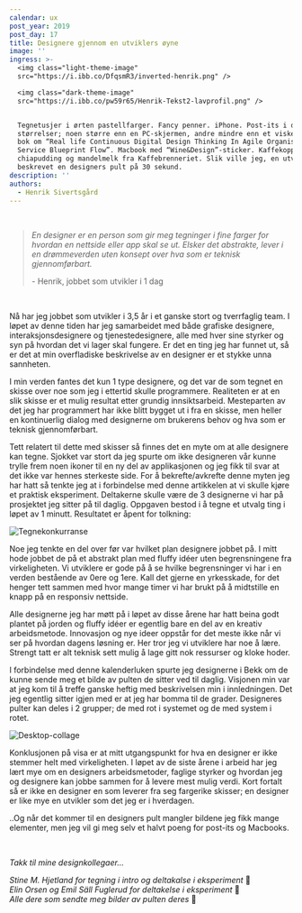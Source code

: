 ```yaml
---
calendar: ux
post_year: 2019
post_day: 17
title: Designere gjennom en utviklers øyne
image: ''
ingress: >-
  <img class="light-theme-image"
  src="https://i.ibb.co/DfqsmR3/inverted-henrik.png" />

  <img class="dark-theme-image"
  src="https://i.ibb.co/pw59r65/Henrik-Tekst2-lavprofil.png" />


  Tegnetusjer i ørten pastellfarger. Fancy penner. iPhone. Post-its i diverse
  størrelser; noen større enn en PC-skjermen, andre mindre enn et viskelær. En
  bok om “Real life Continuous Digital Design Thinking In Agile Organisations
  Service Blueprint Flow”. Macbook med “Wine&Design”-sticker. Kaffekopp,
  chiapudding og mandelmelk fra Kaffebrenneriet. Slik ville jeg, en utvikler,
  beskrevet en designers pult på 30 sekund.
description: ''
authors:
  - Henrik Sivertsgård
---
```

<br />

> _En designer er en person som gir meg tegninger i fine farger for hvordan en nettside eller app skal se ut. Elsker det abstrakte, lever i en drømmeverden uten konsept over hva som er teknisk gjennomførbart._ 
>
> \- Henrik, jobbet som utvikler i 1 dag

<br />

Nå har jeg jobbet som utvikler i 3,5 år i et ganske stort og tverrfaglig team. I løpet av denne tiden har jeg samarbeidet med både grafiske designere, interaksjonsdesignere og tjenestedesignere, alle med hver sine styrker og syn på hvordan det vi lager skal fungere. Er det en ting jeg har funnet ut, så er det at min overfladiske beskrivelse av en designer er et stykke unna sannheten.

I min verden fantes det kun 1 type designere, og det var de som tegnet en skisse over noe som jeg i ettertid skulle programmere. Realiteten er at en slik skisse er et mulig resultat etter grundig innsiktsarbeid. Mesteparten av det jeg har programmert har ikke blitt bygget ut i fra en skisse, men heller en kontinuerlig dialog med designerne om brukerens behov og hva som er teknisk gjennomførbart.

Tett relatert til dette med skisser så finnes det en myte om at alle designere kan tegne. Sjokket var stort da jeg spurte om ikke designeren vår kunne trylle frem noen ikoner til en ny del av applikasjonen og jeg fikk til svar at det ikke var hennes sterkeste side. For å bekrefte/avkrefte denne myten jeg har hatt så tenkte jeg at i forbindelse med denne artikkelen at vi skulle kjøre et praktisk eksperiment. Deltakerne skulle være de 3 designerne vi har på prosjektet jeg sitter på til daglig. Oppgaven bestod i å tegne et utvalg ting i løpet av 1 minutt. Resultatet er åpent for tolkning:

![Tegnekonkurranse](https://i.ibb.co/xMPWCgZ/Collection.png)

Noe jeg tenkte en del over før var hvilket plan designere jobbet på. I mitt hode jobbet de på et abstrakt plan med fluffy idéer uten begrensningene fra virkeligheten. Vi utviklere er gode på å se hvilke begrensninger vi har i en verden bestående av 0ere og 1ere. Kall det gjerne en yrkesskade, for det henger tett sammen med hvor mange timer vi har brukt på å midtstille en knapp på en responsiv nettside. 

Alle designerne jeg har møtt på i løpet av disse årene har hatt beina godt plantet på jorden og fluffy idéer er egentlig bare en del av en kreativ arbeidsmetode. Innovasjon og nye ideer oppstår for det meste ikke når vi ser på hvordan dagens løsning er. Her tror jeg vi utviklere har noe å lære. Strengt tatt er alt teknisk sett mulig å lage gitt nok ressurser og kloke hoder.

I forbindelse med denne kalenderluken spurte jeg designerne i Bekk om de kunne sende meg et bilde av pulten de sitter ved til daglig. Visjonen min var at jeg kom til å treffe ganske heftig med beskrivelsen min i innledningen. Det jeg egentlig sitter igjen med er at jeg har bomma til de grader. Designeres pulter kan deles i 2 grupper; de med rot i systemet og de med system i rotet.

![Desktop-collage](https://i.ibb.co/zZ1QsTC/FotoJet.png)

Konklusjonen på visa er at mitt utgangspunkt for hva en designer er ikke stemmer helt med virkeligheten. I løpet av de siste årene i arbeid har jeg lært mye om en designers arbeidsmetoder, faglige styrker og hvordan jeg og designere kan jobbe sammen for å levere mest mulig verdi. Kort fortalt så er ikke en designer en som leverer fra seg fargerike skisser; en designer er like mye en utvikler som det jeg er i hverdagen. 

..Og når det kommer til en designers pult mangler bildene jeg fikk mange elementer, men jeg vil gi meg selv et halvt poeng for post-its og Macbooks.

<br />

_Takk til mine designkollegaer..._ 

_Stine M. Hjetland for tegning i intro og deltakalse i eksperiment_ 👏\
_Elin Orsen og Emil Säll Fuglerud for deltakelse i eksperiment_ 👏\
_Alle dere som sendte meg bilder av pulten deres_ 👏
